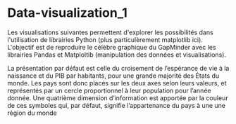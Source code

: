 # Data-visualization_1

Les visualisations suivantes permettent d'explorer les possibilités dans l'utilisation de librairies Python (plus particulèrement matplotlib ici).
L'objectif est de reproduire le célèbre graphique du GapMinder avec les librairies Pandas et Matploltib (manipulation des données et visualisations).

La présentation par défaut est celle du croisement de l’espérance de vie à la naissance et du PIB par habitants, pour une grande majorité des États du monde. Les pays sont donc placés sur les deux axes selon leurs valeurs, et représentés par un cercle proportionnel à leur population pour l’année donnée. Une quatrième dimension d’information est apportée par la couleur de ces symboles qui, par défaut, signifie l’appartenance du pays à une une région du monde

